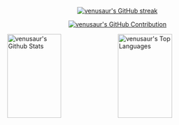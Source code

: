 
<p align="center">
  <a href="https://github.com/venusaur">
    <img src="https://github-readme-streak-stats.herokuapp.com/?user=venusaur&theme=radical&border=7F3FBF&background=0D1117" alt="venusaur's GitHub streak"/>
  </a>
</p>

<p align="center">
  <a href="https://github.com/venusaur">
    <img src="https://github-profile-summary-cards.vercel.app/api/cards/profile-details?username=venusaur&theme=radical" alt="venusaur's GitHub Contribution"/>
  </a>
</p>

<a> 
    <a href="https://github.com/venusaur"><img alt="venusaur's Github Stats" src="https://denvercoder1-github-readme-stats.vercel.app/api?username=venusaur&show_icons=true&count_private=true&theme=react&border_color=7F3FBF&bg_color=0D1117&title_color=F85D7F&icon_color=F8D866" height="192px" width="49.5%"/></a>
  <a href="https://github.com/venusaur"><img alt="venusaur's Top Languages" src="https://denvercoder1-github-readme-stats.vercel.app/api/top-langs/?username=venusaur&langs_count=8&layout=compact&theme=react&border_color=7F3FBF&bg_color=0D1117&title_color=F85D7F&icon_color=F8D866" height="192px" width="49.5%"/></a>
  <br/>
</a>
